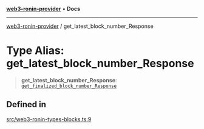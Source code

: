 [**web3-ronin-provider**](../README.md) • **Docs**

***

[web3-ronin-provider](../globals.md) / get\_latest\_block\_number\_Response

# Type Alias: get\_latest\_block\_number\_Response

> **get\_latest\_block\_number\_Response**: [`get_finalized_block_number_Response`](../interfaces/get_finalized_block_number_Response.md)

## Defined in

[src/web3-ronin-types-blocks.ts:9](https://github.com/chuacw/web3-ronin-provider/blob/5e9462adf1edb8f1f7982dc5f4e5bd7094a4d6eb/src/web3-ronin-types-blocks.ts#L9)
